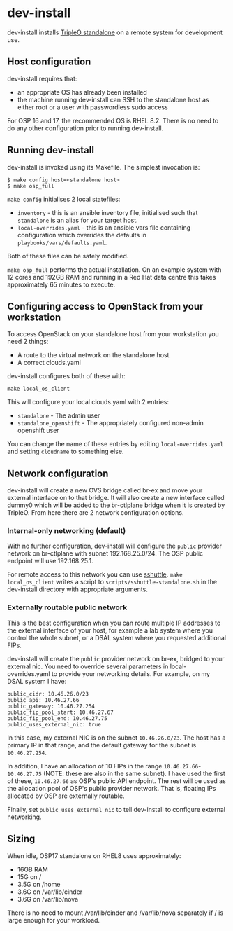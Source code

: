 # dev-install

dev-install installs [TripleO standalone](https://docs.openstack.org/project-deploy-guide/tripleo-docs/latest/deployment/standalone.html) on a remote system for development use.

## Host configuration

dev-install requires that:
* an appropriate OS has already been installed
* the machine running dev-install can SSH to the standalone host as either root or a user with passwordless sudo access

For OSP 16 and 17, the recommended OS is RHEL 8.2. There is no need to do any other configuration prior to running dev-install.

## Running dev-install

dev-install is invoked using its Makefile. The simplest invocation is:

```
$ make config host=<standalone host>
$ make osp_full
```

`make config` initialises 2 local statefiles:
* `inventory` - this is an ansible inventory file, initialised such that `standalone` is an alias for your target host.
* `local-overrides.yaml` - this is an ansible vars file containing configuration which overrides the defaults in `playbooks/vars/defaults.yaml`.

Both of these files can be safely modified.

`make osp_full` performs the actual installation. On an example system with 12 cores and 192GB RAM and running in a Red Hat data centre this takes approximately 65 minutes to execute.

## Configuring access to OpenStack from your workstation

To access OpenStack on your standalone host from your workstation you need 2 things:
* A route to the virtual network on the standalone host
* A correct clouds.yaml

dev-install configures both of these with:

```
make local_os_client
```

This will configure your local clouds.yaml with 2 entries:
* `standalone` - The admin user
* `standalone_openshift` - The appropriately configured non-admin openshift user

You can change the name of these entries by editing `local-overrides.yaml` and setting `cloudname` to something else.

## Network configuration

dev-install will create a new OVS bridge called br-ex and move your external
interface on to that bridge. It will also create a new interface called dummy0
which will be added to the br-ctlplane bridge when it is created by TripleO.
From here there are 2 network configuration options.

### Internal-only networking (default)

With no further configuration, dev-install will configure the `public` provider
network on br-ctlplane with subnet 192.168.25.0/24. The OSP public endpoint will
use 192.168.25.1.

For remote access to this network you can use
[sshuttle](https://github.com/sshuttle/sshuttle). `make local_os_client` writes
a script to `scripts/sshuttle-standalone.sh` in the dev-install directory with
appropriate arguments.

### Externally routable public network

This is the best configuration when you can route multiple IP addresses to the
external interface of your host, for example a lab system where you control the
whole subnet, or a DSAL system where you requested additional FIPs.

dev-install will create the `public` provider network on br-ex, bridged to your
external nic. You need to override several parameters in local-overrides.yaml to
provide your networking details. For example, on my DSAL system I have:

```
public_cidr: 10.46.26.0/23
public_api: 10.46.27.66
public_gateway: 10.46.27.254
public_fip_pool_start: 10.46.27.67
public_fip_pool_end: 10.46.27.75
public_uses_external_nic: true
```

In this case, my external NIC is on the subnet `10.46.26.0/23`. The host has a
primary IP in that range, and the default gateway for the subnet is
`10.46.27.254`.

In addition, I have an allocation of 10 FIPs in the range
`10.46.27.66`-`10.46.27.75` (NOTE: these are also in the same subnet). I have
used the first of these, `10.46.27.66` as OSP's public API endpoint. The rest
will be used as the allocation pool of OSP's public provider network. That is,
floating IPs allocated by OSP are externally routable.

Finally, set `public_uses_external_nic` to tell dev-install to configure
external networking.

## Sizing

When idle, OSP17 standalone on RHEL8 uses approximately:
* 16GB RAM
* 15G on /
* 3.5G on /home
* 3.6G on /var/lib/cinder
* 3.6G on /var/lib/nova

There is no need to mount /var/lib/cinder and /var/lib/nova separately if / is large enough for your workload.
